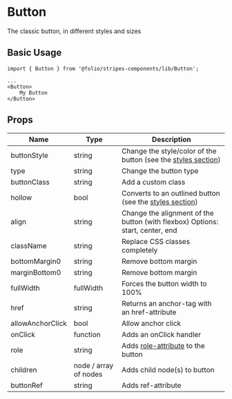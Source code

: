 # Button

The classic button, in different styles and sizes

## Basic Usage

```
import { Button } from '@folio/stripes-components/lib/Button';

...
<Button>
    My Button
</Button>
```

## Props
Name | Type | Description
--- | --- | ---
buttonStyle | string | Change the style/color of the button (see the [styles section](/?selectedKind=Button&selectedStory=Styles)) |
type | string | Change the button type |
buttonClass | string | Add a custom class |
hollow | bool | Converts to an outlined button (see the [styles section](/?selectedKind=Button&selectedStory=Styles)) |
align | string | Change the alignment of the button (with flexbox) Options: start, center, end |
className | string | Replace CSS classes completely |
bottomMargin0 | string | Remove bottom margin |
marginBottom0 | string | Remove bottom margin |
fullWidth | fullWidth | Forces the button width to 100% |
href | string | Returns an anchor-tag with an href-attribute |
allowAnchorClick | bool | Allow anchor click |
onClick | function | Adds an onClick handler |
role | string | Adds [role-attribute](https://www.w3.org/wiki/PF/XTech/HTML5/RoleAttribute) to the button |,
children | node / array of nodes | Adds child node(s) to button |
buttonRef | string | Adds ref-attribute |
